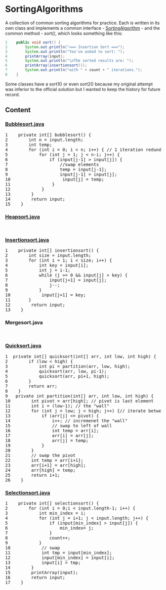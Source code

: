 # SortingAlgorithms

A collection of common sorting algorithms for practice. 
Each is written in its own class and implements a common interface - <a href=/src/SortingAlgorithm.java>SortingAlgorithm</a> -
and the common method - <i>sort()</i>, which looks something like this:
```java
1    public void sort() {
2        System.out.println("=== Insertion Sort ===");
3        System.out.println("You've asked to sort: ");
4        printArray(input);
5        System.out.println("\nThe sorted results are: ");
6        printArray(insertionsort());
7        System.out.println("with " + count + " iterations.");
8    }
```
Some classes have a sort1() or even sort2() because my original attempt was inferior to
the official solution but I wanted to keep the history for future record. 

<h2>Content</h2> 
<h3><a href=/src/Bubblesort.java>Bubblesort.java</a></h3></a>
<pre>
1    private int[] bubblesort() {
2        int n = input.length;
3        int temp;
4        for (int i = 0; i < n; i++) { // 1 iteration redundancy
5            for (int j = 1; j < n-i; j++) {
6                if (input[j-1] > input[j]) {
7                    //swap elements
8                    temp = input[j-1];
9                    input[j-1] = input[j];
10                    input[j] = temp;
11                }
12            }
13        }
14        return input;
15    }
</pre>
<a href=/src/Heapsort.java><h3>Heapsort.java</h3></a>
<pre>

</pre>
<h3><a href=/src/Insertionsort.java>Insertionsort.java</a></h3>
<pre>
1    private int[] insertionsort() {
2        int size = input.length;
3        for (int i = 1; i < size; i++) {
4            int key = input[i];
5            int j = i-1;
6            while (j >= 0 && input[j] > key) {
7                input[j+1] = input[j];
8                j--;
9            }
10            input[j+1] = key;
11       }
12        return input;
13    }
</pre>
<h3>Mergesort.java</h3>
<pre>

</pre>
<h3><a href=/src/Quicksort.java>Quicksort.java</a></h3>
<pre>
1  private int[] quicksort(int[] arr, int low, int high) {
2        if (low < high) {
3            int pi = partition(arr, low, high);
4            quicksort(arr, low, pi-1);
5            quicksort(arr, pi+1, high);
6        }
7        return arr;
8    }
9   private int partition(int[] arr, int low, int high) {
10        int pivot = arr[high]; // pivot is last element
11        int i = (low-1); // the "wall"
12        for (int j = low; j < high; j++) {// iterate between low and high
13            if (arr[j] <= pivot) {
14                i++; // incremenet the "wall"
15                // swap to left of wall
16                int temp = arr[i];
17                arr[i] = arr[j];
18                arr[j] = temp;
19            }
20        }
21        // swap the pivot
22        int temp = arr[i+1];
23        arr[i+1] = arr[high];
24        arr[high] = temp;
25        return i+1;
26    }
</pre>
<h3><a href=/src/Selectionsort.java>Selectionsort.java</a></h3>
<pre>
1    private int[] selectionsort() {
2        for (int i = 0;i < input.length-1; i++) {
3            int min_index = i;
4            for (int j = i+1; j < input.length; j++) {
5                if (input[min_index] > input[j]) {
6                    min_index= j;
7                }
8                count++;
9            }
10            // swap
11            int tmp = input[min_index];
12            input[min_index] = input[i];
13            input[i] = tmp;
14        }
15        printArray(input);
16        return input;
17    }
</pre>
